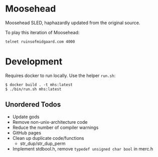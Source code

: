 # Moosehead

Moosehead SLED, haphazardly updated from the original source.  

To play this iteration of Moosehead:

```
telnet ruinsofmidgaard.com 4000
```

# Development

Requires docker to run locally. Use the helper `run.sh`:

```
$ docker build . -t mhs:latest
$ ./bin/run.sh mhs:latest
```

## Unordered Todos

* Update gods
* Remove non-unix-architecture code
* Reduce the number of compiler warnings
* GitHub pages
* Clean up duplicate code/functions
  * str_dup/str_dup_perm
* Implement stdbool.h, remove `typedef unsigned char bool` in merc.h
